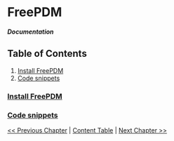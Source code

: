 # FreePDM
***Documentation***

## Table of Contents

1. [Install FreePDM](#install-freepdm)
2. [Code snippets](#code-snippets)

### [Install FreePDM](startup.md)

### [Code snippets](commands.md)

[<< Previous Chapter]() | [Content Table](README.md) | [Next Chapter >>](startup.md)
